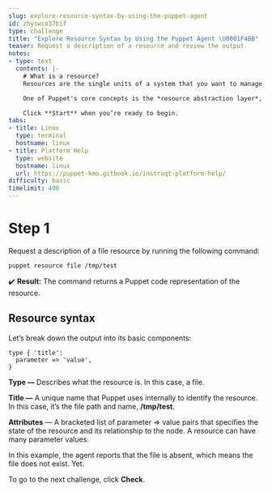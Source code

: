 ```yaml
---
slug: explore-resource-syntax-by-using-the-puppet-agent
id: zhyswco37bif
type: challenge
title: "Explore Resource Syntax by Using the Puppet Agent \U0001F4BB"
teaser: Request a description of a resource and review the output.
notes:
- type: text
  contents: |-
    # What is a resource?
    Resources are the single units of a system that you want to manage, such as users, files, services, or packages.

    One of Puppet's core concepts is the *resource abstraction layer*, whereby information about a resource is represented in Puppet code. To view and modify information about resources, run the `puppet resource` command, which becomes available after you install the agent.

    Click **Start** when you’re ready to begin.
tabs:
- title: Linux
  type: terminal
  hostname: linux
- title: Platform Help
  type: website
  hostname: linux
  url: https://puppet-kmo.gitbook.io/instruqt-platform-help/
difficulty: basic
timelimit: 400
---
```

# Step 1
Request a description of a file resource by running the following command:
```
puppet resource file /tmp/test
```
✔️ **Result:** The command returns a Puppet code representation of the resource.

## Resource syntax
Let’s break down the output into its basic components:
```
type { 'title':
  parameter => 'value',
}
```
**Type —** Describes what the resource is. In this case, a file.

**Title —** A unique name that Puppet uses internally to identify the resource. In this case, it’s the file path and name, **/tmp/test**.

**Attributes** — A bracketed list of parameter => value pairs that specifies the state of the resource and its relationship to the node. A resource can have many parameter values.

In this example, the agent reports that the file is absent, which means the file does not exist. Yet.

To go to the next challenge, click **Check**.